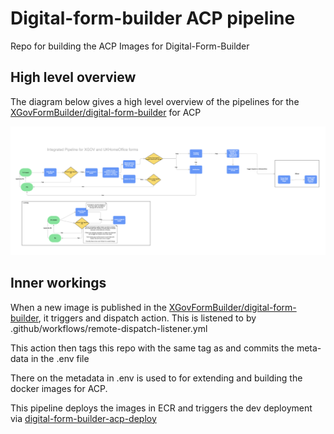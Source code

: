 # Digital-form-builder ACP pipeline

Repo for building the ACP Images for Digital-Form-Builder

## High level overview

The diagram below gives a high level overview of the pipelines for the [XGovFormBuilder/digital-form-builder](https://github.com/XGovFormBuilder/digital-form-builder) for ACP

![Integrated Forms Pipeline](IntegratedFormsPipeline.png)


## Inner workings

When a new image is published in the [XGovFormBuilder/digital-form-builder](https://github.com/XGovFormBuilder/digital-form-builder), it triggers and dispatch action. This is listened to by .github/workflows/remote-dispatch-listener.yml

This action then tags this repo with the same tag as and commits the meta-data in the .env file

There on the metadata in .env is used to for extending and building the docker images for ACP.

This pipeline deploys the images in ECR and triggers the dev deployment via [digital-form-builder-acp-deploy](https://github.com/UKHomeOffice/digital-form-builder-acp-deploy)


